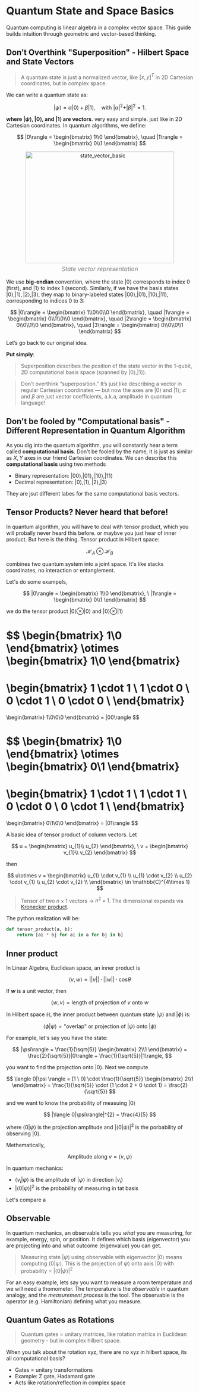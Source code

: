 # Quantum State and Space Basics

Quantum computing is linear algebra in a complex vector space. This guide builds intuition through geometric and vector-based thinking.

## Don’t Overthink "Superposition" - Hilbert Space and State Vectors

> A quantum state is just a normalized vector, like $[x, y]^T$ in 2D Cartesian coordinates, but in complex space.

We can write a quantum state as:

$$
|\psi\rangle = \alpha|0\rangle + \beta|1\rangle, \quad \text{with } |\alpha|^2 + |\beta|^2 = 1.
$$

**where $|\psi\rangle$, $|0\rangle$, and $|1\rangle$ are vectors**. very easy and simple. just like in 2D Cartesian coordinates. In quantum algorithms, we define:

$$
|0\rangle = 
\begin{bmatrix}
1\\0
\end{bmatrix}, \quad 
|1\rangle = 
\begin{bmatrix}
0\\1
\end{bmatrix}
$$

<div style="text-align: center;">
    <img src="../../images/state_vector_basic.jpg" alt="state_vector_basic" style="width: 400px; height: 300px;">
    <p style="font-size: 16px; font-style: italic; color: gray; margin-top: 5px;">
        State vector representation
    </p>
</div>

We use **big-endian** convention, where the state $|0\rangle$ corresponds to index 0 (first), and $|1\rangle$ to index 1 (second). Similarly, if we have the basis states $|0\rangle, |1\rangle, |2\rangle, |3\rangle$, they map to binary-labeled states $|00\rangle, |01\rangle, |10\rangle, |11\rangle$, corresponding to indices 0 to 3:

$$
|0\rangle = 
\begin{bmatrix}
1\\0\\0\\0
\end{bmatrix}, \quad 
|1\rangle = 
\begin{bmatrix}
0\\1\\0\\0
\end{bmatrix}, \quad 
|2\rangle = 
\begin{bmatrix}
0\\0\\1\\0
\end{bmatrix}, \quad 
|3\rangle = 
\begin{bmatrix}
0\\0\\0\\1
\end{bmatrix}
$$

Let’s go back to our original idea.

**Put simply**:

> Superposition describes the position of the state vector in the 1-qubit, 2D computational basis space (spanned by $|0\rangle, |1\rangle$).

> Don’t overthink “superposition.” It’s just like describing a vector in regular Cartesian coordinates — but now the axes are $|0\rangle$ and $|1\rangle$; $\alpha$ and $\beta$ are just vector coefficients, a.k.a, amplitude in quantum language!


## Don't be fooled by "Computational basis" - Different Representation in Quantum Algorithm

As you dig into the quantum algorithm, you will constantly hear a term called **computational basis**. Don't be fooled by the name, it is just as similar as $X,Y$ axes in our friend Cartesian coordinates. We can describe this **computational basis** using two methods

-   Binary representation: $|00\rangle,|01\rangle,|10\rangle,|11\rangle$
-   Decimal representation: $|0\rangle,|1\rangle,|2\rangle,|3\rangle$

They are jsut different labes for the same computational basis vectors.

## Tensor Products? Never heard that before!

In quantum algorithm, you will have to deal with tensor product, which you will probally never heard this before. or maybve you just hear of inner product. But here is the thing. Tensor product in Hilbert space:


$$
\mathcal{H}_{A} \otimes \mathcal{H}_{B}
$$

combines two quantum system into a joint space. It's like stacks coordinates, no interaction or entanglement.

Let's do some exampels, 

$$
|0\rangle = 
\begin{bmatrix}
1\\0
\end{bmatrix}, \
|1\rangle = 
\begin{bmatrix}
0\\1
\end{bmatrix}
$$

we do the tensor product $|0\rangle \otimes |0\rangle$ and $|0\rangle \otimes |1\rangle$

$$
\begin{bmatrix}
1\\0
\end{bmatrix}
\otimes 
\begin{bmatrix}
1\\0
\end{bmatrix}
=
\begin{bmatrix}
1 \cdot 1 \\
1 \cdot 0 \\
0 \cdot 1 \\
0 \cdot 0 \\
\end{bmatrix}
=
\begin{bmatrix}
1\\0\\0\\0
\end{bmatrix}
= |00\rangle
$$

$$
\begin{bmatrix}
1\\0
\end{bmatrix}
\otimes 
\begin{bmatrix}
0\\1
\end{bmatrix}
=
\begin{bmatrix}
1 \cdot 1 \\
1 \cdot 1 \\
0 \cdot 0 \\
0 \cdot 1 \\
\end{bmatrix}
=
\begin{bmatrix}
0\\1\\0\\0
\end{bmatrix}
= |01\rangle
$$

A basic idea of tensor product of column vectors. Let

$$
u = 
\begin{bmatrix}
u_{1}\\ u_{2}
\end{bmatrix}, \
v = 
\begin{bmatrix}
v_{1}\\ v_{2}
\end{bmatrix}
$$

then 

$$
u\otimes v = 
\begin{bmatrix}
u_{1} \cdot v_{1} \\
u_{1} \cdot v_{2} \\
u_{2} \cdot v_{1} \\
u_{2} \cdot v_{2} \\
\end{bmatrix}
\in \mathbb{C}^{4\times 1}
$$

> Tensor of two $n \times 1$ vectors $\rightarrow$ $n^{2} \times 1$. The dimensional expands via [Kronecker product](../Quantum_Algorithm_101/kronecker_product.md).

The python realization will be:

```python
def tensor_product(a, b):
    return [ai * bj for ai in a for bj in b]

``` 

## Inner product

In Linear Algebra, Euclidean space, an inner product is 

$$
\langle v,w\rangle = ||v|| \cdot ||w|| \cdot \text{cos} \theta
$$

If **$w$** is a unit vector, then

$$
\langle w,v\rangle = \text{length of projection of} \ v \ \text{onto} \ w
$$

In Hilbert space $\mathbb{H}$, the inner product between quantum state $|\psi\rangle$ and $|\phi\rangle$ is:

$$
\langle \phi|\psi\rangle = \text{"overlap" or projection of} \ |\psi\rangle \ \text{onto} \ |\phi\rangle
$$

For example, let's say you have the state:

$$
|\psi\rangle = \frac{1}{\sqrt{5}} \begin{bmatrix} 2\\1 \end{bmatrix} = \frac{2}{\sqrt{5}}|0\rangle + \frac{1}{\sqrt{5}}|1\rangle,
$$

you want to find the projection onto $|0\rangle$. Next we compute

$$
\langle 0|\psi \rangle = [1 \ 0] \cdot \frac{1}{\sqrt{5}} \begin{bmatrix} 2\\1 \end{bmatrix} = \frac{1}{\sqrt{5}} \cdot (1 \cdot 2 + 0 \cdot 1) = \frac{2}{\sqrt{5}}
$$

and we want to know the probability of measuing $|0\rangle$

$$
|\langle 0|\psi\rangle|^{2} = \frac{4}{5}
$$

where $\langle0|\psi\rangle$ is the projection amplitude and $|\langle 0|\psi\rangle|^{2}$ is the porbability of observing $|0\rangle$.

Methematically, 

$$
\text{Amplitude along} \ v = \langle v, \psi \rangle
$$

In quantum mechanics:

-   $\langle v_i|\psi \rangle$ is the amplitude of $|\psi\rangle$ in direction $|v_i \rangle$
-   $|\langle 0|\psi\rangle|^{2}$ is the probability of measuring in tat basis


Let's compare a

## Observable
In quantum mechanics, an observable tells you *what* you are measuring, for example, energy, spin, or position. It defines which basis (eigenvector) you are projecting into and what outcome (eigenvalue) you can get.

> Measuring state $|\psi\rangle$ using observable with eigenvector $|0\rangle$ means computing $\langle 0 | \psi\rangle$. This is the projection of $\psi\rangle$ onto axis $|0\rangle$ with probability = $|\langle 0 |\psi\rangle|^{2}$

For an easy example, lets say you want to measure a room temperature and we will need a thomometer. The temperature is the *observable* in quantum analogy, and the *measurement process* is the tool. The observable is the operator (e.g. Hamiltonian) defining what you measure.


## Quantum Gates as Rotations

> Quantum gates = unitary matrices, like rotation matrics in Euclidean geometry - but in complex hilbert space.

When you talk about the rotation xyz, there are no xyz in hilbert space, its all computational basis?



- Gates = unitary transformations
- Example: Z gate, Hadamard gate
- Acts like rotation/reflection in complex space